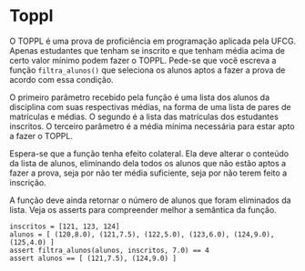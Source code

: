 # Toppl

O TOPPL é uma prova de proficiência em programação aplicada pela UFCG. Apenas estudantes que tenham se inscrito e que 
tenham média acima de certo valor mínimo podem fazer o TOPPL. Pede-se que você escreva a função `filtra_alunos()` que 
seleciona os alunos aptos a fazer a prova de acordo com essa condição.

O primeiro parâmetro recebido pela função é uma lista dos alunos da disciplina com suas respectivas médias, na forma de
uma lista de pares de matrículas e médias. O segundo é a lista das matrículas dos estudantes inscritos. O terceiro 
parâmetro é a média mínima necessária para estar apto a fazer o TOPPL.

Espera-se que a função tenha efeito colateral. Ela deve alterar o conteúdo da lista de alunos, eliminando dela todos 
os alunos que não estão aptos a fazer a prova, seja por não ter média suficiente, seja por não terem feito a inscrição.

A função deve ainda retornar o número de alunos que foram eliminados da lista. Veja os asserts para compreender melhor 
a semântica da função.

```
inscritos = [121, 123, 124]
alunos = [ (120,8.0), (121,7.5), (122,5.0), (123,6.0), (124,9.0), (125,4.0) ]
assert filtra_alunos(alunos, inscritos, 7.0) == 4
assert alunos == [ (121,7.5), (124,9.0) ]
```